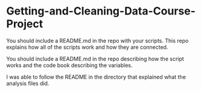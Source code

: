 # Getting-and-Cleaning-Data-Course-Project

You should include a README.md in the repo with your scripts. This repo explains how all of the scripts work and how they are connected.  

You should include a README.md in the repo describing how the script works and the code book describing the variables.

I was able to follow the README in the directory that explained what the analysis files did. 
